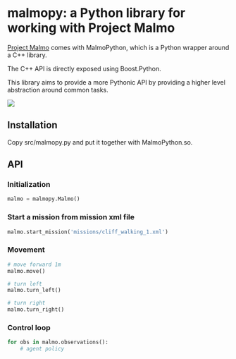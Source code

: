 # malmopy: a Python library for working with Project Malmo

[Project Malmo](https://github.com/Microsoft/malmo) comes with MalmoPython, which is a Python wrapper around a C++ library.

The C++ API is directly exposed using Boost.Python.

This library aims to provide a more Pythonic API by providing a higher level abstraction around common tasks.

![](https://melvinzhang.keybase.pub/lccl-ai-workshop-2018/cliff-loop.gif)

## Installation

Copy src/malmopy.py and put it together with MalmoPython.so.

## API

### Initialization

```python
malmo = malmopy.Malmo()
```

### Start a mission from mission xml file

```python
malmo.start_mission('missions/cliff_walking_1.xml')
```

### Movement

```python
# move forward 1m
malmo.move()

# turn left
malmo.turn_left()

# turn right
malmo.turn_right()
```

### Control loop

```python
for obs in malmo.observations():
    # agent policy
